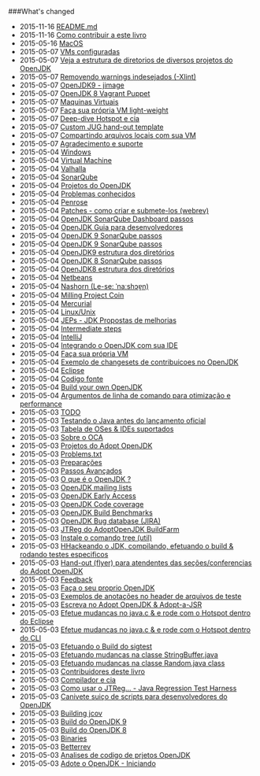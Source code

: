 ###What's changed


* 2015-11-16 [README.md](README.md)
* 2015-11-16 [Como contribuir a este livro](contribute.md)
* 2015-05-16 [MacOS](known-issues/known_issues_macos.md)
* 2015-05-07 [VMs configuradas](virtual-machines/ready-made_vm.md)
* 2015-05-07 [Veja a estrutura de diretorios de diversos projetos do OpenJDK](intermediate-steps/see_directory_structure_of_various_openjdk_projects.md)
* 2015-05-07 [Removendo warnings indesejados (-Xlint)](intermediate-steps/cleaning_up_build_warnings.md)
* 2015-05-07 [OpenJDK9 - jimage](intermediate-steps/openjdk9-jimage.md)
* 2015-05-07 [OpenJDK 8 Vagrant Puppet](virtual-machines/adoptjdk_puppet_vm.md)
* 2015-05-07 [Maquinas Virtuais](virtual-machines/virtual_machines.md)
* 2015-05-07 [Faça sua própria VM light-weight](virtual-machines/build_your_own_lightweight_vm.md)
* 2015-05-07 [Deep-dive Hotspot e cia](advanced-steps/deep-dive_hotspot_stuff.md)
* 2015-05-07 [Custom JUG hand-out template](adopt-openjdk-getting-started/custom_jug_hand-out_template.md)
* 2015-05-07 [Compartindo arquivos locais com sua VM](virtual-machines/sharing_host_folder_with_guest_vm.md)
* 2015-05-07 [Agradecimento e suporte](thanks_and_support.md)
* 2015-05-04 [Windows](known-issues/known_issues_windows.md)
* 2015-05-04 [Virtual Machine](known-issues/known_issues_virtual_machine.md)
* 2015-05-04 [Valhalla](openjdk-projects/valhalla.md)
* 2015-05-04 [SonarQube](known-issues/known_issues_sonarqube.md)
* 2015-05-04 [Projetos do OpenJDK](openjdk-projects/openjdk_projects.md)
* 2015-05-04 [Problemas conhecidos](known-issues/known_issues.md)
* 2015-05-04 [Penrose](openjdk-projects/penrose.md)
* 2015-05-04 [Patches - como criar e submete-los (webrev)](intermediate-steps/patches_-_how_to_create_and_submit_them_webrev.md)
* 2015-05-04 [OpenJDK SonarQube Dashboard passos](intermediate-steps/openjdk_sonarqube_dashboard_steps.md)
* 2015-05-04 [OpenJDK Guia para desenvolvedores](intermediate-steps/openjdk_developers_guide.md)
* 2015-05-04 [OpenJDK 9 SonarQube passos](intermediate-steps/openjdk9_sonarqube_steps.md)
* 2015-05-04 [OpenJDK 9 SonarQube passos](intermediate-steps/openjdk_9_sonarqube_steps.md)
* 2015-05-04 [OpenJDK9 estrutura dos diretórios](intermediate-steps/openjdk9_directory_structures.md)
* 2015-05-04 [OpenJDK 8 SonarQube passos](intermediate-steps/openjdk8_sonarqube_steps.md)
* 2015-05-04 [OpenJDK8 estrutura dos diretórios](intermediate-steps/openjdk8_directory_structures.md)
* 2015-05-04 [Netbeans](source-code/loading_openjdk_in_netbeans.md)
* 2015-05-04 [Nashorn (Le-se: ˈnaːshɔɐ̯n)](openjdk-projects/nashorn.md)
* 2015-05-04 [Milling Project Coin](intermediate-steps/milling_project_coin.md)
* 2015-05-04 [Mercurial](known-issues/known_issues_mercurial.md)
* 2015-05-04 [Linux/Unix](known-issues/known_issues_linuxunix.md)
* 2015-05-04 [JEPs - JDK Propostas de melhorias](intermediate-steps/jeps_-_jdk_enhancement_proposals.md)
* 2015-05-04 [Intermediate steps](intermediate-steps/intermediate_steps.md)
* 2015-05-04 [IntelliJ](source-code/loading_openjdk_in_intellij.md)
* 2015-05-04 [Integrando o OpenJDK com sua IDE](source-code/loading_openjdk_into_ide.md)
* 2015-05-04 [Faça sua própria VM](virtual-machines/build_your_own_vm.md)
* 2015-05-04 [Exemplo de changesets de contribuicoes no OpenJDK](intermediate-steps/example_changesets_of_contributions_into_the_openjdk.md)
* 2015-05-04 [Eclipse](source-code/loading_openjdk_in_eclipse.md)
* 2015-05-04 [Codigo fonte](source-code/source_code.md)
* 2015-05-04 [Build your own OpenJDK](virtual-machines/build_your_own_openjdk.md)
* 2015-05-04 [Argumentos de linha de comando para otimização e performance](intermediate-steps/command-line_arguments_for_build_performance_optimisation.md)
* 2015-05-03 [ TODO](virtual-machines/TODO.md)
* 2015-05-03 [Testando o Java antes do lançamento oficial](advanced-steps/testing_java_early_project.md)
* 2015-05-03 [Tabela de OSes & IDEs suportados](adopt-openjdk-getting-started/table_of_supported_oses_&_ides.md)
* 2015-05-03 [Sobre o OCA](adopt-openjdk-getting-started/about_oca_-_signing_the_oca.md)
* 2015-05-03 [Projetos do Adopt OpenJDK](adoptopenjdk-projects/adopt_openjdk_projects.md)
* 2015-05-03 [Problems.txt](advanced-steps/problems.txt.md)
* 2015-05-03 [Preparações](preparations.md)
* 2015-05-03 [Passos Avançados](advanced-steps/advanced_steps.md)
* 2015-05-03 [O que é o OpenJDK ?](adopt-openjdk-getting-started/what_is_openjdk.md)
* 2015-05-03 [OpenJDK mailing lists](openjdk-mailing-lists.md)
* 2015-05-03 [OpenJDK Early Access](binaries/openjdk_early_access.md)
* 2015-05-03 [OpenJDK Code coverage](advanced-steps/openjdk_code_coverage.md)
* 2015-05-03 [OpenJDK Build Benchmarks](adopt-openjdk-getting-started/openjdk-build-benchmarks.md)
* 2015-05-03 [OpenJDK Bug database (JIRA)](adopt-openjdk-getting-started/openjdk_bug_database_jira.md)
* 2015-05-03 [JTReg do AdoptOpenJDK BuildFarm](binaries/jtreg_from_buildfarm.md)
* 2015-05-03 [Instale o comando tree (util)](adopt-openjdk-getting-started/install_the_tree_command.md)
* 2015-05-03 [HHackeando o JDK, compilando, efetuando o build & rodando testes especificos](advanced-steps/hacking_the_jdk,_compiling,_building_&_running_specific_tests_change_sources_in_the_jdk.md)
* 2015-05-03 [Hand-out (flyer) para atendentes das seções/conferencias do Adopt OpenJDK](adopt-openjdk-getting-started/hand-out_for_attendees_of_the_adopt_openjdk_sessions_also_applicable_for_conferences.md)
* 2015-05-03 [Feedback](feedback.md)
* 2015-05-03 [Faça o seu proprio OpenJDK](binaries/build_your_own_openjdk.md)
* 2015-05-03 [Exemplos de anotações no header de arquivos de teste](advanced-steps/test-annotations.md)
* 2015-05-03 [Escreva no Adopt OpenJDK & Adopt-a-JSR](adopt-openjdk-getting-started/write_up_on_the_adopt_openjdk_&_adopt-a-jsr_programs.md)
* 2015-05-03 [Efetue mudancas no java.c & e rode com o Hotspot dentro do Eclipse](advanced-steps/change_javac_&_run_hotspot_from_within_eclipse.md)
* 2015-05-03 [Efetue mudancas no java.c & e rode com o Hotspot dentro do CLI](advanced-steps/change_javac_&_run_hotspot_from_the_cli.md)
* 2015-05-03 [Efetuando o Build do sigtest](advanced-steps/building_sigtest.md)
* 2015-05-03 [Efetuando mudancas na classe StringBuffer.java](advanced-steps/change_the_stringbufferjava_class_to_add_the_below_method.md)
* 2015-05-03 [Efetuando mudancas na classe Random.java class](advanced-steps/change_the_randomjava_class_to_amend_the_below_method.md)
* 2015-05-03 [Contribuidores deste livro](contributors.md)
* 2015-05-03 [Compilador e cia](advanced-steps/compiler_stuff.md)
* 2015-05-03 [Como usar o JTReg… - Java Regression Test Harness](advanced-steps/how_to_use_jtreg_-_java_regression_test_harness.md)
* 2015-05-03 [Canivete suiço de scripts para desenvolvedores do OpenJDK](handy-scripts-for-OpenJDK-developers.md)
* 2015-05-03 [Building jcov](advanced-steps/building_jcov.md)
* 2015-05-03 [Build do OpenJDK 9](binaries/build_openjdk_9.md)
* 2015-05-03 [Build do OpenJDK 8](binaries/build_openjdk_8.md)
* 2015-05-03 [Binaries](binaries/binaries.md)
* 2015-05-03 [Betterrev](adoptopenjdk-projects/adoptopenjdk_projects_betterrev.md)
* 2015-05-03 [Analises de codigo de prjetos OpenJDK](intermediate-steps/code_analysis_of_openjdk_projects.md)
* 2015-05-03 [Adote o OpenJDK - Iniciando](adopt-openjdk-getting-started/adopt_openjdk_-_getting_started.md)
